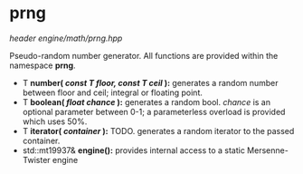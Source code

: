 # prng
*header*
*engine/math/prng.hpp*

Pseudo-random number generator. All functions are provided within the namespace **prng**.

- T **number( *const T floor, const T ceil* ):** generates a random number between floor and ceil; integral or floating point.
- T **boolean( *float chance* ):** generates a random bool. *chance* is an optional parameter between 0-1; a parameterless overload is provided which uses 50%.
- T **iterator( *container* ):** TODO. generates a random iterator to the passed container.
- std::mt19937& **engine():** provides internal access to a static Mersenne-Twister engine